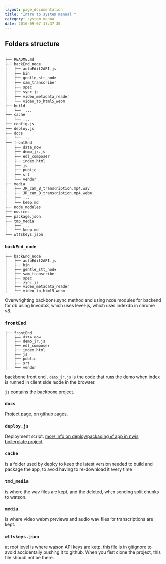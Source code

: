 ```yaml
---
layout: page_documentation
title: "Intro to system manual "
category: system_manual
date: 2016-09-07 17:37:30
---
```



## Folders structure

```bash
.
├── README.md
├── backEnd_node
│   ├── autoEdit2API.js
│   ├── bin
│   ├── gentle_stt_node
│   ├── sam_transcriber
│   ├── spec
│   ├── sync.js
│   ├── video_metadata_reader
│   └── video_to_html5_webm
├── build
│   └──  ...
├── cache
│   └── ...
├── config.js
├── deploy.js
├── docs
│   └── ...
├── frontEnd
│   ├── date_now
│   ├── demo_jr.js
│   ├── edl_composer
│   ├── index.html
│   ├── js
│   ├── public
│   ├── srt
│   └── vendor
├── media
│   ├── JR_cam_B_transcription.mp4.wav
│   ├── JR_cam_B_transcription.mp4.webm
│   ├── ...
│   └── keep.md
├── node_modules
├── nw.icns
├── package.json
├── tmp_media
│   ├── ...
│   └── keep.md
└── wttskeys.json

```

### `backEnd_node`
```
├── backEnd_node
│   ├── autoEdit2API.js
│   ├── bin
│   ├── gentle_stt_node
│   ├── sam_transcriber
│   ├── spec
│   ├── sync.js
│   ├── video_metadata_reader
│   └── video_to_html5_webm
```

Overwrighting backbone.sync method and using node modules for backend
for db using linvodb3, which uses level-js, which uses indexdb in chrome v8.


### `frontEnd`
```
├── frontEnd
│   ├── date_now
│   ├── demo_jr.js
│   ├── edl_composer
│   ├── index.html
│   ├── js
│   ├── public
│   ├── srt
│   └── vendor
```



backbone front end . `demo_jr.js` is the code that runs the demo when index is runned in client side mode in the browser.

`js` contains the backbone project.


### `docs` 
[Project page, on github pages](https://opennewslabs.github.io/autoEdit_2/).

### `deploy.js`

Deployment script. [more info on deploy/packaging of app in nwjs boilerplate project](lhttps://github.com/pietrop/nwjs_boilerplate#deploy)

### `cache` 
is a folder used by deploy to keep the latest version needed to build and package the app, to avoid having to re-download it every time


### `tmd_media` 
is where the wav files are kept, and the deleted, when sending split chunks to watson.

### `media`
 is where video webm previews and audio wav files for transcriptions are kept. 

### `wttskeys.json` 
at root level is where watson API keys are ketp, this file is in gitignore to avoid accidentally pushing it to github. 
When you first clone the project, this file shoudl not be there. 